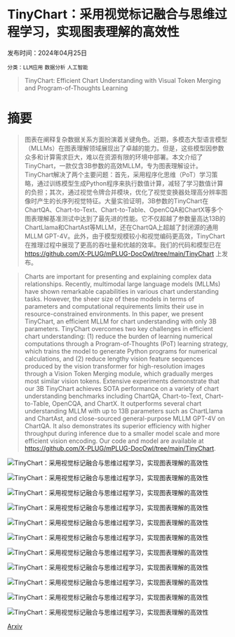 # TinyChart：采用视觉标记融合与思维过程学习，实现图表理解的高效性

发布时间：2024年04月25日

`分类：LLM应用` `数据分析` `人工智能`

> TinyChart: Efficient Chart Understanding with Visual Token Merging and Program-of-Thoughts Learning

# 摘要

> 图表在阐释复杂数据关系方面扮演着关键角色。近期，多模态大型语言模型（MLLMs）在图表理解领域展现出了卓越的能力。但是，这些模型因参数众多和计算需求巨大，难以在资源有限的环境中部署。本文介绍了TinyChart，一款仅含3B参数的高效MLLM，专为图表理解设计。TinyChart解决了两个主要问题：首先，采用程序化思维（PoT）学习策略，通过训练模型生成Python程序来执行数值计算，减轻了学习数值计算的负担；其次，通过视觉令牌合并模块，优化了视觉变换器处理高分辨率图像时产生的长序列视觉特征。大量实验证明，3B参数的TinyChart在ChartQA、Chart-to-Text、Chart-to-Table、OpenCQA和ChartX等多个图表理解基准测试中达到了最先进的性能。它不仅超越了参数量高达13B的ChartLlama和ChartAst等MLLM，还在ChartQA上超越了封闭源的通用MLLM GPT-4V。此外，由于模型规模较小和视觉编码更高效，TinyChart在推理过程中展现了更高的吞吐量和优越的效率。我们的代码和模型已在 https://github.com/X-PLUG/mPLUG-DocOwl/tree/main/TinyChart 上发布。

> Charts are important for presenting and explaining complex data relationships. Recently, multimodal large language models (MLLMs) have shown remarkable capabilities in various chart understanding tasks. However, the sheer size of these models in terms of parameters and computational requirements limits their use in resource-constrained environments. In this paper, we present TinyChart, an efficient MLLM for chart understanding with only 3B parameters. TinyChart overcomes two key challenges in efficient chart understanding: (1) reduce the burden of learning numerical computations through a Program-of-Thoughts (PoT) learning strategy, which trains the model to generate Python programs for numerical calculations, and (2) reduce lengthy vision feature sequences produced by the vision transformer for high-resolution images through a Vision Token Merging module, which gradually merges most similar vision tokens. Extensive experiments demonstrate that our 3B TinyChart achieves SOTA performance on a variety of chart understanding benchmarks including ChartQA, Chart-to-Text, Chart-to-Table, OpenCQA, and ChartX. It outperforms several chart understanding MLLM with up to 13B parameters such as ChartLlama and ChartAst, and close-sourced general-purpose MLLM GPT-4V on ChartQA. It also demonstrates its superior efficiency with higher throughput during inference due to a smaller model scale and more efficient vision encoding. Our code and model are available at https://github.com/X-PLUG/mPLUG-DocOwl/tree/main/TinyChart.

![TinyChart：采用视觉标记融合与思维过程学习，实现图表理解的高效性](../../..//opt/data/Projects/HuggingArxiv/paper_images/2404.16635/x1.png)

![TinyChart：采用视觉标记融合与思维过程学习，实现图表理解的高效性](../../..//opt/data/Projects/HuggingArxiv/paper_images/2404.16635/x2.png)

![TinyChart：采用视觉标记融合与思维过程学习，实现图表理解的高效性](../../..//opt/data/Projects/HuggingArxiv/paper_images/2404.16635/x3.png)

![TinyChart：采用视觉标记融合与思维过程学习，实现图表理解的高效性](../../..//opt/data/Projects/HuggingArxiv/paper_images/2404.16635/x4.png)

![TinyChart：采用视觉标记融合与思维过程学习，实现图表理解的高效性](../../..//opt/data/Projects/HuggingArxiv/paper_images/2404.16635/x5.png)

![TinyChart：采用视觉标记融合与思维过程学习，实现图表理解的高效性](../../..//opt/data/Projects/HuggingArxiv/paper_images/2404.16635/x6.png)

![TinyChart：采用视觉标记融合与思维过程学习，实现图表理解的高效性](../../..//opt/data/Projects/HuggingArxiv/paper_images/2404.16635/x7.png)

![TinyChart：采用视觉标记融合与思维过程学习，实现图表理解的高效性](../../..//opt/data/Projects/HuggingArxiv/paper_images/2404.16635/x8.png)

![TinyChart：采用视觉标记融合与思维过程学习，实现图表理解的高效性](../../..//opt/data/Projects/HuggingArxiv/paper_images/2404.16635/x9.png)

![TinyChart：采用视觉标记融合与思维过程学习，实现图表理解的高效性](../../..//opt/data/Projects/HuggingArxiv/paper_images/2404.16635/x10.png)

![TinyChart：采用视觉标记融合与思维过程学习，实现图表理解的高效性](../../..//opt/data/Projects/HuggingArxiv/paper_images/2404.16635/x11.png)

[Arxiv](https://arxiv.org/abs/2404.16635)